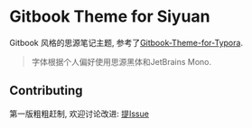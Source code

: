 # Gitbook Theme for Siyuan

Gitbook 风格的思源笔记主题, 参考了[Gitbook-Theme-for-Typora](https://github.com/16soundsofsilence/typora-gitbook-theme).

> 字体根据个人偏好使用思源黑体和JetBrains Mono.

## Contributing

第一版粗粗赶制, 欢迎讨论改进: [提Issue](https://github.com/yuuuxt/siyuan-gitbook-azure/issues/new)